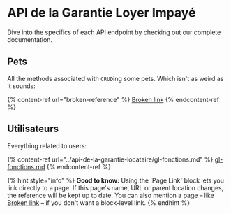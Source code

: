 # API de la Garantie Loyer Impayé

Dive into the specifics of each API endpoint by checking out our complete documentation.

## Pets

All the methods associated with `CRUD`ing some pets. Which isn't as weird as it sounds:

{% content-ref url="broken-reference" %}
[Broken link](broken-reference)
{% endcontent-ref %}

## Utilisateurs

Everything related to users:

{% content-ref url="../api-de-la-garantie-locataire/gl-fonctions.md" %}
[gl-fonctions.md](../api-de-la-garantie-locataire/gl-fonctions.md)
{% endcontent-ref %}

{% hint style="info" %}
**Good to know:** Using the 'Page Link' block lets you link directly to a page. If this page's name, URL or parent location changes, the reference will be kept up to date. You can also mention a page – like [Broken link](broken-reference "mention") – if you don't want a block-level link.
{% endhint %}
